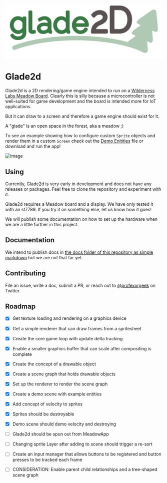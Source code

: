 ![](/media/glade2d-logo.png)

# Glade2d

Glade2d is a 2D rendering/game engine intended to run on a [Wilderness Labs Meadow Board](https://www.wildernesslabs.co/). Clearly this is silly because a microcontroller is not well-suited for game development and the board is intended more for IoT applications.

But it can draw to a screen and therefore a game engine should exist for it.

A "glade" is an open space in the forest, aka a meadow ;)

To see an example showing how to configure custom `Sprite` objects and render them in a custom `Screen` check out the [Demo Enitities](https://github.com/profexorgeek/Glade2d/blob/master/Glade2d/Examples/DemoEntities.cs) file or download and run the app!

![image](https://user-images.githubusercontent.com/711100/167543124-df31e10e-ee33-4441-bcf5-95a89e12e3fd.png)


## Using

Currently, Glade2d is very early in development and does not have any releases or packages. Feel free to clone the repository and experiment with it.

Glade2d requires a Meadow board and a display. We have only tested it with an st7789. If you try it on something else, let us know how it goes!

We will publish some documentation on how to set up the hardware when we are a little further in this project.

## Documentation

We intend to publish docs in [the docs folder of this repository as simple markdown](/docs/index.md) but we are not that far yet.

## Contributing

File an issue, write a doc, submit a PR, or reach out to [@profexorgeek](https://twitter.com/profexorgeek) on Twitter.

## Roadmap

- [x] Get texture loading and rendering on a graphics device
- [x] Get a simple renderer that can draw frames from a spritesheet
- [x] Create the core game loop with update delta tracking
- [x] Enable a smaller graphics buffer that can scale after compositing is complete
- [x] Create the concept of a drawable object
- [x] Create a scene graph that holds drawable objects
- [x] Set up the renderer to render the scene graph
- [x] Create a demo scene with example entities
- [x] Add concept of velocity to sprites
- [x] Sprites should be destroyable
- [x] Demo scene should demo velocity and destroying
- [ ] Glade2d should be spun out from MeadowApp
- [ ] Changing sprite Layer after adding to scene should trigger a re-sort
- [ ] Create an input manager that allows buttons to be registered and button presses to be tracked each frame
- [ ] CONSIDERATION: Enable parent child relationships and a tree-shaped scene graph



